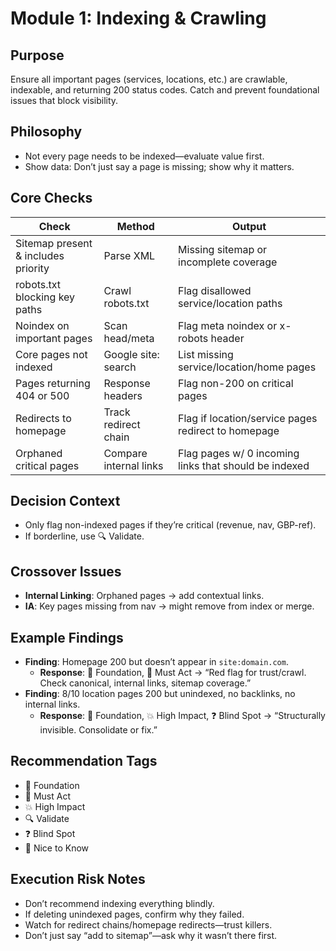 # Module 1: Indexing & Crawling

## Purpose
Ensure all important pages (services, locations, etc.) are crawlable, indexable, and returning 200 status codes. Catch and prevent foundational issues that block visibility.

## Philosophy
- Not every page needs to be indexed—evaluate value first.
- Show data: Don’t just say a page is missing; show why it matters.

## Core Checks

| Check                                   | Method               | Output                                                             |
|-----------------------------------------|----------------------|--------------------------------------------------------------------|
| Sitemap present & includes priority     | Parse XML            | Missing sitemap or incomplete coverage                             |
| robots.txt blocking key paths           | Crawl robots.txt     | Flag disallowed service/location paths                             |
| Noindex on important pages              | Scan head/meta       | Flag meta noindex or x-robots header                               |
| Core pages not indexed                  | Google site: search  | List missing service/location/home pages                           |
| Pages returning 404 or 500             | Response headers     | Flag non-200 on critical pages                                     |
| Redirects to homepage                  | Track redirect chain | Flag if location/service pages redirect to homepage                |
| Orphaned critical pages                | Compare internal links| Flag pages w/ 0 incoming links that should be indexed              |

## Decision Context
- Only flag non-indexed pages if they’re critical (revenue, nav, GBP-ref).
- If borderline, use 🔍 Validate.

## Crossover Issues
- **Internal Linking**: Orphaned pages → add contextual links.
- **IA**: Key pages missing from nav → might remove from index or merge.

## Example Findings
- **Finding**: Homepage 200 but doesn’t appear in `site:domain.com`.
  - **Response**: 🧱 Foundation, 📌 Must Act → “Red flag for trust/crawl. Check canonical, internal links, sitemap coverage.”
- **Finding**: 8/10 location pages 200 but unindexed, no backlinks, no internal links.
  - **Response**: 🧱 Foundation, 💥 High Impact, ❓ Blind Spot → “Structurally invisible. Consolidate or fix.”

## Recommendation Tags
- 🧱 Foundation
- 📌 Must Act
- 💥 High Impact
- 🔍 Validate
- ❓ Blind Spot
- 📎 Nice to Know

## Execution Risk Notes
- Don’t recommend indexing everything blindly.
- If deleting unindexed pages, confirm why they failed.
- Watch for redirect chains/homepage redirects—trust killers.
- Don’t just say “add to sitemap”—ask why it wasn’t there first.
